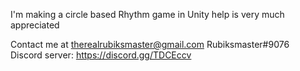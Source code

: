 I'm making a circle based Rhythm game in Unity help is very much appreciated

Contact me at therealrubiksmaster@gmail.com Rubiksmaster#9076     
Discord server: https://discord.gg/TDCEccv

